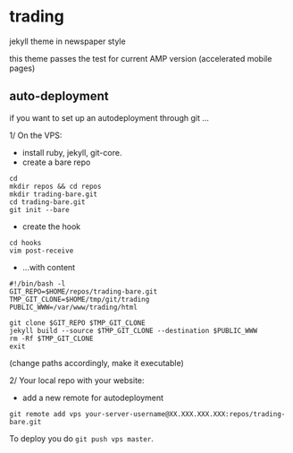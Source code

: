 # trading

jekyll theme in newspaper style

this theme passes the test for current AMP version (accelerated mobile pages)

## auto-deployment

if you want to set up an autodeployment through git ...

1/ On the VPS: 

* install ruby, jekyll, git-core. 
* create a bare repo

```
cd
mkdir repos && cd repos
mkdir trading-bare.git
cd trading-bare.git
git init --bare
```

* create the hook

```
cd hooks
vim post-receive
```

* ...with content

```
#!/bin/bash -l
GIT_REPO=$HOME/repos/trading-bare.git
TMP_GIT_CLONE=$HOME/tmp/git/trading
PUBLIC_WWW=/var/www/trading/html

git clone $GIT_REPO $TMP_GIT_CLONE
jekyll build --source $TMP_GIT_CLONE --destination $PUBLIC_WWW
rm -Rf $TMP_GIT_CLONE
exit
```

(change paths accordingly, make it executable)

2/ Your local repo with your website:

* add a new remote for autodeployment

`git remote add vps your-server-username@XX.XXX.XXX.XXX:repos/trading-bare.git`

To deploy you do `git push vps master`.


